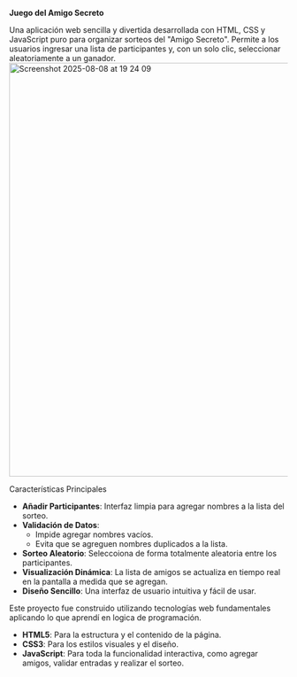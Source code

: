 **Juego del Amigo Secreto**

Una aplicación web sencilla y divertida desarrollada con HTML, CSS y JavaScript puro para organizar sorteos del "Amigo Secreto". Permite a los usuarios ingresar una lista de participantes y, con un solo clic, seleccionar aleatoriamente a un ganador.
<img width="1325" height="747" alt="Screenshot 2025-08-08 at 19 24 09" src="https://github.com/user-attachments/assets/7f9a2203-b89c-48d0-9765-b0b68429b9ae" />



Características Principales

* **Añadir Participantes**: Interfaz limpia para agregar nombres a la lista del sorteo.
* **Validación de Datos**:
    * Impide agregar nombres vacíos.
    * Evita que se agreguen nombres duplicados a la lista.
* **Sorteo Aleatorio**: Seleccoiona de forma totalmente aleatoria entre los participantes.
* **Visualización Dinámica**: La lista de amigos se actualiza en tiempo real en la pantalla a medida que se agregan.
* **Diseño Sencillo**: Una interfaz de usuario intuitiva y fácil de usar.


Este proyecto fue construido utilizando tecnologías web fundamentales aplicando lo que aprendí en logica de programación.

* **HTML5**: Para la estructura y el contenido de la página.
* **CSS3**: Para los estilos visuales y el diseño.
* **JavaScript**: Para toda la funcionalidad interactiva, como agregar amigos, validar entradas y realizar el sorteo.
